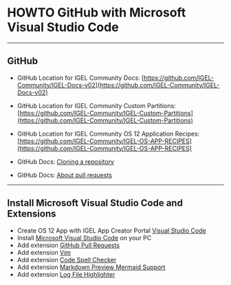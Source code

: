 # HOWTO GitHub with Microsoft Visual Studio Code

-----

## GitHub

- GitHub Location for IGEL Community Docs: [https://github.com/IGEL-Community/IGEL-Docs-v02](https://github.com/IGEL-Community/IGEL-Docs-v02)

- GitHub Location for IGEL Community Custom Partitions: [https://github.com/IGEL-Community/IGEL-Custom-Partitions](https://github.com/IGEL-Community/IGEL-Custom-Partitions)

- GitHub Location for IGEL Community OS 12 Application Recipes: [https://github.com/IGEL-Community/IGEL-OS-APP-RECIPES](https://github.com/IGEL-Community/IGEL-OS-APP-RECIPES)

- GitHub Docs: [Cloning a repository](https://docs.github.com/en/repositories/creating-and-managing-repositories/cloning-a-repository)

- GitHub Docs: [About pull requests](https://docs.github.com/en/pull-requests/collaborating-with-pull-requests/proposing-changes-to-your-work-with-pull-requests/about-pull-requests)

-----

## Install Microsoft Visual Studio Code and Extensions

- Create OS 12 App with IGEL App Creator Portal [Visual Studio Code](https://github.com/IGEL-Community/IGEL-OS-APP-RECIPES/tree/main/APP_Source/Apps/vscode_git)
- Install [Microsoft Visual Studio Code](https://code.visualstudio.com/?wt.mc_id=vscom_downloads) on your PC
- Add extension [GitHub Pull Requests](https://marketplace.visualstudio.com/items?itemName=GitHub.vscode-pull-request-github)
- Add extension [Vim](https://marketplace.visualstudio.com/items?itemName=vscodevim.vim)
- Add extension [Code Spell Checker](https://marketplace.visualstudio.com/items?itemName=streetsidesoftware.code-spell-checker)
- Add extension [Markdown Preview Mermaid Support](https://marketplace.visualstudio.com/items?itemName=bierner.markdown-mermaid)
- Add extension [Log File Highlighter](https://marketplace.visualstudio.com/items?itemName=emilast.LogFileHighlighter)